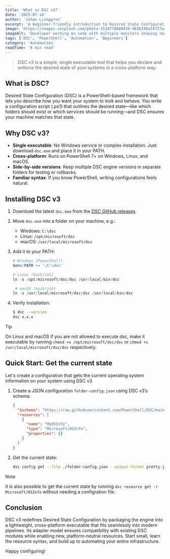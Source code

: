 ```yaml
---
title: 'What is DSC v3?'
date: '2025-07-14'
author: 'Johan Ljunggren'
excerpt: 'A beginner-friendly introduction to Desired State Configuration version 3 and how to use it across Windows, Linux, and macOS.'
image: 'https://images.unsplash.com/photo-1518770660439-4636190af475?w=800&h=600&fit=crop&crop=center'
imageAlt: 'Developer working on code with multiple monitors showing terminal and configuration files'
tags: ['DSC', 'PowerShell', 'Automation', 'Beginners']
category: 'Automation'
readTime: '8 min read'
---
```


> DSC v3 is a simple, single executable tool that helps you declare and enforce the desired state of your systems in a cross-platform way.

## What is DSC?

Desired State Configuration (DSC) is a PowerShell-based framework that lets you describe how you want your system to look and behave. You write a configuration script (.ps1) that outlines the desired state—like which folders should exist or which services should be running—and DSC ensures your machine matches that state.

## Why DSC v3?

- **Single executable**: No Windows service or complex installation. Just download `dsc.exe` and place it in your PATH.
- **Cross-platform**: Runs on PowerShell 7+ on Windows, Linux, and macOS.
- **Side-by-side versions**: Keep multiple DSC engine versions in separate folders for testing or rollbacks.
- **Familiar syntax**: If you know PowerShell, writing configurations feels natural.

## Installing DSC v3

1. Download the latest `dsc.exe` from the [DSC GitHub releases](https://github.com/PowerShell/dsc/releases).
1. Move `dsc.exe` into a folder on your machine, e.g.:
   - Windows: `C:\dsc`
   - Linux: `/opt/microsoft/dsc`
   - macOS: `/usr/local/microsoft/dsc`
1. Add it to your PATH:

   ```powershell
   # Windows (PowerShell)
   $env:PATH += ';C:\dsc'

   # Linux (bash/zsh)
   ln -s /opt/microsoft/dsc/dsc /usr/local/bin/dsc

    # macOS (bash/zsh)
   ln -s /usr/local/microsoft/dsc/dsc /usr/local/bin/dsc
   ```

1. Verify installation:

   ```bash
   $ dsc --version
   dsc x.x.x
   ```

> [!TIP]
> On Linux and macOS if you are not allowed to execute dsc, make it executable by running
> `chmod +x /opt/microsoft/dsc/dsc` or `chmod +x /usr/local/microsoft/dsc/dsc` respectively.

## Quick Start: Get the current state

Let's create a configuration that gets the current operating system information on your system using DSC v3.

1. Create a JSON configuration `folder-config.json` using DSC v3’s schema:

   ```json
   {
     "$schema": "https://raw.githubusercontent.com/PowerShell/DSC/main/schemas/v3/config/document.json",
     "resources": [
       {
         "name": "MyOSInfo",
         "type": "Microsoft/OSInfo",
         "properties": {}
       }
     ]
   }
   ```

1. Get the current state:

   ```bash
   dsc config get --file ./folder-config.json --output-format pretty-json
   ```

> [!NOTE]
> It is also possible to get the current state by running `dsc resource get -r Microsoft/OSInfo`
> without needing a configration file.

## Conclusion

DSC v3 redefines Desired State Configuration by packaging the engine into a lightweight, cross-platform executable that fits seamlessly into modern pipelines. Its adapter model ensures compatibility with existing DSC modules while enabling new, platform-neutral resources. Start small, learn the resource syntax, and build up to automating your entire infrastructure.

Happy configuring!
